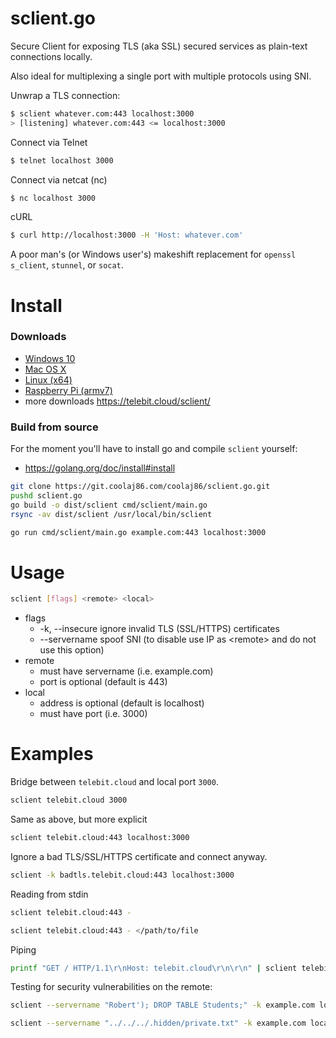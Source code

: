 sclient.go
==========

Secure Client for exposing TLS (aka SSL) secured services as plain-text connections locally.

Also ideal for multiplexing a single port with multiple protocols using SNI.

Unwrap a TLS connection:

```bash
$ sclient whatever.com:443 localhost:3000
> [listening] whatever.com:443 <= localhost:3000
```

Connect via Telnet

```bash
$ telnet localhost 3000
```

Connect via netcat (nc)

```bash
$ nc localhost 3000
```

cURL

```bash
$ curl http://localhost:3000 -H 'Host: whatever.com'
```

A poor man's (or Windows user's) makeshift replacement for `openssl s_client`, `stunnel`, or `socat`.

Install
=======

### Downloads

* [Windows 10](https://telebit.cloud/sclient/dist/windows/amd64/sclient.exe)
* [Mac OS X](https://telebit.cloud/sclient/dist/darwin/amd64/sclient)
* [Linux (x64)](https://telebit.cloud/sclient/dist/linux/amd64/sclient)
* [Raspberry Pi (armv7)](https://telebit.cloud/sclient/dist/linux/armv7/sclient)
* more downloads <https://telebit.cloud/sclient/>

### Build from source

For the moment you'll have to install go and compile `sclient` yourself:

* <https://golang.org/doc/install#install>

```bash
git clone https://git.coolaj86.com/coolaj86/sclient.go.git
pushd sclient.go
go build -o dist/sclient cmd/sclient/main.go
rsync -av dist/sclient /usr/local/bin/sclient
```

```bash
go run cmd/sclient/main.go example.com:443 localhost:3000
```

Usage
=====

```bash
sclient [flags] <remote> <local>
```

* flags
  * -k, --insecure ignore invalid TLS (SSL/HTTPS) certificates
  * --servername <string> spoof SNI (to disable use IP as &lt;remote&gt; and do not use this option)
* remote
  * must have servername (i.e. example.com)
  * port is optional (default is 443)
* local
  * address is optional (default is localhost)
  * must have port (i.e. 3000)

Examples
========

Bridge between `telebit.cloud` and local port `3000`.

```bash
sclient telebit.cloud 3000
```

Same as above, but more explicit

```bash
sclient telebit.cloud:443 localhost:3000
```

Ignore a bad TLS/SSL/HTTPS certificate and connect anyway.

```bash
sclient -k badtls.telebit.cloud:443 localhost:3000
```

Reading from stdin

```bash
sclient telebit.cloud:443 -
```

```bash
sclient telebit.cloud:443 - </path/to/file
```

Piping

```bash
printf "GET / HTTP/1.1\r\nHost: telebit.cloud\r\n\r\n" | sclient telebit.cloud:443
```

Testing for security vulnerabilities on the remote:

```bash
sclient --servername "Robert'); DROP TABLE Students;" -k example.com localhost:3000
```

```bash
sclient --servername "../../../.hidden/private.txt" -k example.com localhost:3000
```

